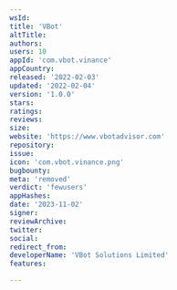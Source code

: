 ```yaml
---
wsId: 
title: 'VBot'
altTitle: 
authors: 
users: 10
appId: 'com.vbot.vinance'
appCountry: 
released: '2022-02-03'
updated: '2022-02-04'
version: '1.0.0'
stars: 
ratings: 
reviews: 
size: 
website: 'https://www.vbotadvisor.com'
repository: 
issue: 
icon: 'com.vbot.vinance.png'
bugbounty: 
meta: 'removed'
verdict: 'fewusers'
appHashes: 
date: '2023-11-02'
signer: 
reviewArchive: 
twitter: 
social: 
redirect_from: 
developerName: 'VBot Solutions Limited'
features: 

---
```


